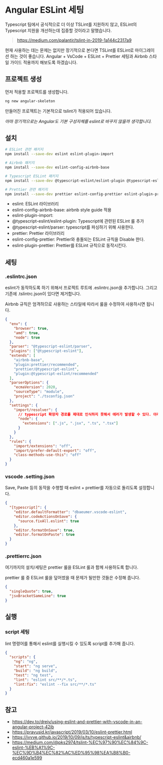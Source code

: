 # Angular ESLint 세팅

Typescript 팀에서 공식적으로 더 이상 TSLint를 지원하지 않고, ESLint의 Typescript 지원을 개선하는데 집중할 것이라고 말했습니다.

> https://medium.com/palantir/tslint-in-2019-1a144c2317a9

현재 사용하는 데는 문제는 없지만 장기적으로 본다면 TSLint를 ESLint로 마이그레이션 하는 것이 좋습니다.
Angular + VsCode + ESLint + Prettier 세팅과 Airbnb 스타일 가이드 적용까지 해보도록 하겠습니다.

## 프로젝트 생성

먼저 적용할 프로젝트를 생성합니다.

```bash
ng new angular-skeleton
```

만들어진 프로젝트는 기본적으로 tslint가 적용되어 있습니다.

_아마 장기적으로는 Angular도 기본 구성자체를 eslint로 바꾸지 않을까 생각합니다._

## 설치

```bash
# ESLint 관련 패키지
npm install --save-dev eslint eslint-plugin-import

# Airbnb 패키지
npm install --save-dev eslint-config-airbnb-base

# Typescript ESLint 패키지
npm install --save-dev @typescript-eslint/eslint-plugin @typescript-eslint/parser

# Prettier 관련 패키지
npm install --save-dev prettier eslint-config-prettier eslint-plugin-prettier
```

- eslint: ESLint 라이브러리
- eslint-config-airbnb-base: airbnb style guide 적용
- eslint-plugin-import:
- @typescript-eslint/eslint-plugin: Typescript에 관련된 ESLint 룰 추가
- @typescript-eslint/parser: typescript를 파싱하기 위해 사용한다.
- prettier: Prettier 라이브러리
- eslint-config-prettier: Prettier와 충돌되는 ESLint 규칙을 Disable 한다.
- eslint-plugin-prettier: Prettier를 ESLint 규칙으로 동작시킨다.

## 세팅

### .eslintrc.json

eslint가 동작하도록 하기 위해서 프로젝트 루트에 .eslintrc.json을 추가합니다.
그리고 기존에 .tslintrc.json이 있다면 제거합니다.

Airbnb 규칙은 엄격하므로 사용하는 스타일에 따라서 룰을 수정하여 사용하시면 됩니다.

```json
{
  "env": {
    "browser": true,
    "amd": true,
    "node": true
  },
  "parser": "@typescript-eslint/parser",
  "plugins": ["@typescript-eslint"],
  "extends": [
    "airbnb-base",
    "plugin:prettier/recommended",
    "prettier/@typescript-eslint",
    "plugin:@typescript-eslint/recommended"
  ],
  "parserOptions": {
    "ecmaVersion": 2020,
    "sourceType": "module",
    "project": "./tsconfig.json"
  },
  "settings": {
    "import/resolver": {
      // typescript 확장자 경로를 제대로 인식하지 못해서 에러가 발생할 수 있다. 아래와 같이 세팅한다.
      "node": {
        "extensions": [".js", ".jsx", ".ts", ".tsx"]
      }
    }
  },
  "rules": {
    "import/extensions": "off",
    "import/prefer-default-export": "off",
    "class-methods-use-this": "off"
  }
}
```

### vscode .setting.json

Save, Paste 등의 동작을 수행할 때 eslint + prettier를 자동으로 돌리도록 설정합니다.

```json
{
  "[typescript]": {
    "editor.defaultFormatter": "dbaeumer.vscode-eslint",
    "editor.codeActionsOnSave": {
      "source.fixAll.eslint": true
    },
    "editor.formatOnSave": true,
    "editor.formatOnPaste": true
  }
}
```

### .prettierrc.json

여기까지의 설치/세팅은 prettier 룰을 ESLint 룰과 함께 사용하도록 합니다.

prettier 룰 중 ESLint 룰을 덮어썼을 때 문제가 될만한 것들은 수정해 줍니다.

```json
{
  "singleQuote": true,
  "jsxBracketSameLine": true
}
```

## 실행

### script 세팅

lint 명령어를 통해서 eslint를 실행시킬 수 있도록 script를 추가해 줍니다.

```json
{
  "scripts": {
    "ng": "ng",
    "start": "ng serve",
    "build": "ng build",
    "test": "ng test",
    "lint": "eslint src/**/*.ts",
    "lint:fix": "eslint --fix src/**/*.ts"
  }
}
```

## 참고

- https://dev.to/dreiv/using-eslint-and-prettier-with-vscode-in-an-angular-project-42ib
- https://pravusid.kr/javascript/2019/03/10/eslint-prettier.html
- https://ivvve.github.io/2019/10/09/js/ts/typescript-eslint&airbnb/
- https://medium.com/@pks2974/tslint-%EC%97%90%EC%84%9C-eslint-%EB%A1%9C-%EC%9D%B4%EC%82%AC%ED%95%98%EA%B8%B0-ecd460a1e599
